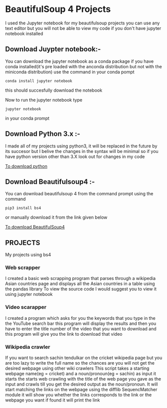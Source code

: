 # BeautifulSoup 4 Projects

I used the Jupyter notebook for my beautifulsoup projects you can use any text editor but you will not be able to view my code if you don't have jupyter notebook installed

## Download Juypter notebook:-
You can download the jupyter notebook as a conda package if you have conda installed(it's pre loaded with the anconda distribution but not with the miniconda distribution) use the command in your conda pompt 
```
conda install jupyter notebook
```
this should succesfully download the notebook

Now to run the jupyter notebook type 
```
jupyter notebook
``` 
in your conda prompt 


## Download Python 3.x :-
I made all of my projects using python3, it will be replaced in the future by its succesor but I belive the changes in the syntax will be minimal so if you have python version other than 3.X look out for changes in my code

[To download python](https://www.python.org/downloads/)

## Download Beautifulsoup4 :- 
You can download beautifulsoup 4 from the command prompt using the command 
```
pip3 install bs4
```
or manually download it from the link given below

[To download BeautifulSoup4](https://pypi.org/project/beautifulsoup4/#files)

## PROJECTS
My projects using bs4

### Web scrapper

I created a basic web scrapping program that parses through a wikipedia Asian countries page and displays all the Asian countries in a table using the pandas library
To view the source code I would suggest you to view it using jupyter notebook

### Video scarapper

I created a program which asks for you the keywords that you type in the the YouTube search bar this program will display the results and then you have to enter the title number of the video that you want to download and this program will give you the link to download that video


### Wikipedia crawler

If you want to search sachin tendulkar on the cricket wikipedia page but you are too lazy to write the full name so the chances are you will not get the desired webpage using other wiki crawlers
This script takes a starting webpage name(eg = cricket) and a noun/pronoun(eg = sachin) as input it starts the starts web crawling with the title of the web page you gave as the input and crawls till you get the desired output as the noun/pronoun. It will start matching the links on the webpage using the difflib SequencMatcher module it will show you whether the links corresponds to the link or the webpage you want if found it will print the link
